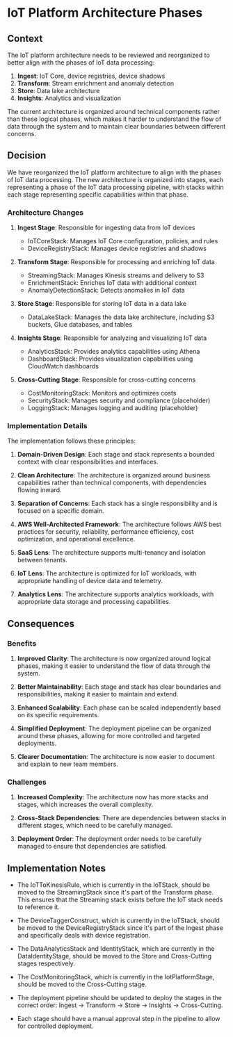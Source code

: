 # IoT Platform Architecture Phases

## Context

The IoT platform architecture needs to be reviewed and reorganized to better align with the phases of IoT data processing:

1. **Ingest**: IoT Core, device registries, device shadows
2. **Transform**: Stream enrichment and anomaly detection
3. **Store**: Data lake architecture
4. **Insights**: Analytics and visualization

The current architecture is organized around technical components rather than these logical phases, which makes it harder to understand the flow of data through the system and to maintain clear boundaries between different concerns.

## Decision

We have reorganized the IoT platform architecture to align with the phases of IoT data processing. The new architecture is organized into stages, each representing a phase of the IoT data processing pipeline, with stacks within each stage representing specific capabilities within that phase.

### Architecture Changes

1. **Ingest Stage**: Responsible for ingesting data from IoT devices
   - IoTCoreStack: Manages IoT Core configuration, policies, and rules
   - DeviceRegistryStack: Manages device registries and shadows

2. **Transform Stage**: Responsible for processing and enriching IoT data
   - StreamingStack: Manages Kinesis streams and delivery to S3
   - EnrichmentStack: Enriches IoT data with additional context
   - AnomalyDetectionStack: Detects anomalies in IoT data

3. **Store Stage**: Responsible for storing IoT data in a data lake
   - DataLakeStack: Manages the data lake architecture, including S3 buckets, Glue databases, and tables

4. **Insights Stage**: Responsible for analyzing and visualizing IoT data
   - AnalyticsStack: Provides analytics capabilities using Athena
   - DashboardStack: Provides visualization capabilities using CloudWatch dashboards

5. **Cross-Cutting Stage**: Responsible for cross-cutting concerns
   - CostMonitoringStack: Monitors and optimizes costs
   - SecurityStack: Manages security and compliance (placeholder)
   - LoggingStack: Manages logging and auditing (placeholder)

### Implementation Details

The implementation follows these principles:

1. **Domain-Driven Design**: Each stage and stack represents a bounded context with clear responsibilities and interfaces.

2. **Clean Architecture**: The architecture is organized around business capabilities rather than technical components, with dependencies flowing inward.

3. **Separation of Concerns**: Each stack has a single responsibility and is focused on a specific domain.

4. **AWS Well-Architected Framework**: The architecture follows AWS best practices for security, reliability, performance efficiency, cost optimization, and operational excellence.

5. **SaaS Lens**: The architecture supports multi-tenancy and isolation between tenants.

6. **IoT Lens**: The architecture is optimized for IoT workloads, with appropriate handling of device data and telemetry.

7. **Analytics Lens**: The architecture supports analytics workloads, with appropriate data storage and processing capabilities.

## Consequences

### Benefits

1. **Improved Clarity**: The architecture is now organized around logical phases, making it easier to understand the flow of data through the system.

2. **Better Maintainability**: Each stage and stack has clear boundaries and responsibilities, making it easier to maintain and extend.

3. **Enhanced Scalability**: Each phase can be scaled independently based on its specific requirements.

4. **Simplified Deployment**: The deployment pipeline can be organized around these phases, allowing for more controlled and targeted deployments.

5. **Clearer Documentation**: The architecture is now easier to document and explain to new team members.

### Challenges

1. **Increased Complexity**: The architecture now has more stacks and stages, which increases the overall complexity.

2. **Cross-Stack Dependencies**: There are dependencies between stacks in different stages, which need to be carefully managed.

3. **Deployment Order**: The deployment order needs to be carefully managed to ensure that dependencies are satisfied.

## Implementation Notes

- The IoTToKinesisRule, which is currently in the IoTStack, should be moved to the StreamingStack since it's part of the Transform phase. This ensures that the Streaming stack exists before the IoT stack needs to reference it.

- The DeviceTaggerConstruct, which is currently in the IoTStack, should be moved to the DeviceRegistryStack since it's part of the Ingest phase and specifically deals with device registration.

- The DataAnalyticsStack and IdentityStack, which are currently in the DataIdentityStage, should be moved to the Store and Cross-Cutting stages respectively.

- The CostMonitoringStack, which is currently in the IotPlatformStage, should be moved to the Cross-Cutting stage.

- The deployment pipeline should be updated to deploy the stages in the correct order: Ingest -> Transform -> Store -> Insights -> Cross-Cutting.

- Each stage should have a manual approval step in the pipeline to allow for controlled deployment.